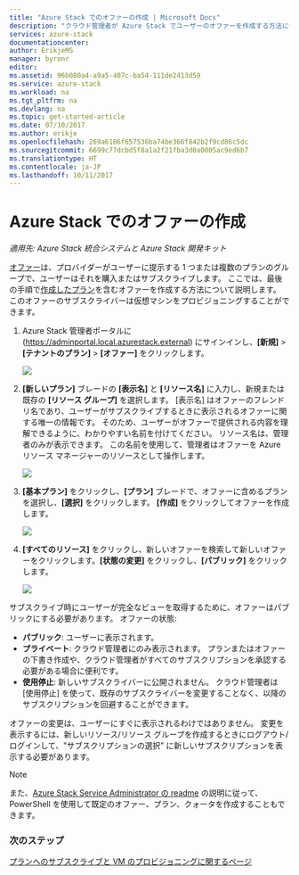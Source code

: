 ```yaml
---
title: "Azure Stack でのオファーの作成 | Microsoft Docs"
description: "クラウド管理者が Azure Stack でユーザーのオファーを作成する方法について説明します。"
services: azure-stack
documentationcenter: 
author: ErikjeMS
manager: byronr
editor: 
ms.assetid: 96b080a4-a9a5-407c-ba54-111de2413d59
ms.service: azure-stack
ms.workload: na
ms.tgt_pltfrm: na
ms.devlang: na
ms.topic: get-started-article
ms.date: 07/10/2017
ms.author: erikje
ms.openlocfilehash: 269a6106f657536ba74be366f842b2f9cd86c5dc
ms.sourcegitcommit: 6699c77dcbd5f8a1a2f21fba3d0a0005ac9ed6b7
ms.translationtype: HT
ms.contentlocale: ja-JP
ms.lasthandoff: 10/11/2017
---
```

# <a name="create-an-offer-in-azure-stack"></a>Azure Stack でのオファーの作成

*適用先: Azure Stack 統合システムと Azure Stack 開発キット*

[オファー](azure-stack-key-features.md)は、プロバイダーがユーザーに提示する 1 つまたは複数のプランのグループで、ユーザーはそれを購入またはサブスクライブします。 ここでは、最後の手順で[作成したプラン](azure-stack-create-plan.md)を含むオファーを作成する方法について説明します。 このオファーのサブスクライバーは仮想マシンをプロビジョニングすることができます。

1. Azure Stack 管理者ポータルに (https://adminportal.local.azurestack.external) にサインインし、**[新規]** > **[テナントのプラン]** > **[オファー]** をクリックします。

   ![](media/azure-stack-create-offer/image01.png)
2. **[新しいプラン]** ブレードの **[表示名]** と **[リソース名]** に入力し、新規または既存の **[リソース グループ]** を選択します。 [表示名] はオファーのフレンドリ名であり、ユーザーがサブスクライブするときに表示されるオファーに関する唯一の情報です。 そのため、ユーザーがオファーで提供される内容を理解できるように、わかりやすい名前を付けてください。 リソース名は、管理者のみが表示できます。 この名前を使用して、管理者はオファーを Azure リソース マネージャーのリソースとして操作します。

   ![](media/azure-stack-create-offer/image01a.png)
3. **[基本プラン]** をクリックし、**[プラン]** ブレードで、オファーに含めるプランを選択し、**[選択]** をクリックします。 **[作成]** をクリックしてオファーを作成します。

   ![](media/azure-stack-create-offer/image02.png)
4. **[すべてのリソース]** をクリックし、新しいオファーを検索して新しいオファーをクリックします。**[状態の変更]** をクリックし、**[パブリック]** をクリックします。

   ![](media/azure-stack-create-offer/image03.png)

サブスクライブ時にユーザーが完全なビューを取得するために、オファーはパブリックにする必要があります。 オファーの状態:

* **パブリック**: ユーザーに表示されます。
* **プライベート**: クラウド管理者にのみ表示されます。 プランまたはオファーの下書き作成や、クラウド管理者がすべてのサブスクリプションを承認する必要がある場合に便利です。
* **使用停止**: 新しいサブスクライバーに公開されません。 クラウド管理者は [使用停止] を使って、既存のサブスクライバーを変更することなく、以降のサブスクリプションを回避することができます。

オファーの変更は、ユーザーにすぐに表示されるわけではありません。 変更を表示するには、新しいリソース/リソース グループを作成するときにログアウト/ログインして、"サブスクリプションの選択" に新しいサブスクリプションを表示する必要があります。

> [!NOTE]
>また、[Azure Stack Service Administrator の readme](https://github.com/Azure/AzureStack-Tools/tree/master/ServiceAdmin) の説明に従って、PowerShell を使用して既定のオファー、プラン、クォータを作成することもできます。
>


### <a name="next-steps"></a>次のステップ
[プランへのサブスクライブと VM のプロビジョニングに関するページ](azure-stack-subscribe-plan-provision-vm.md)
